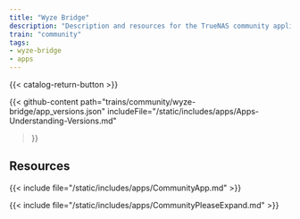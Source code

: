 ```yaml
---
title: "Wyze Bridge"
description: "Description and resources for the TrueNAS community application called Wyze Bridge."
train: "community"
tags:
- wyze-bridge
- apps
---
```


{{< catalog-return-button >}}

{{< github-content 
    path="trains/community/wyze-bridge/app_versions.json"
	includeFile="/static/includes/apps/Apps-Understanding-Versions.md"
>}}

## Resources

{{< include file="/static/includes/apps/CommunityApp.md" >}}

{{< include file="/static/includes/apps/CommunityPleaseExpand.md" >}}

<!--
<div class="docs-sections">

{{< doc-card title="<appname> Deployments" link="/resources/"
descr="How to deploy and configure the <appname> app." >}}

</div>
-->
